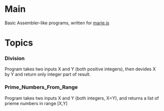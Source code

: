 # Main
Basic Assembler-like programs, written for [marie.js](https://marie.js.org/)

# Topics
### Division
Program takes two inputs X and Y (both positive integers), then devides X by Y and return only integer part of result.

### Prime_Numbers_From_Range
Program takes two inputs X and Y (both integers, X<Y), and returns a list of prieme numbers in range [X,Y]